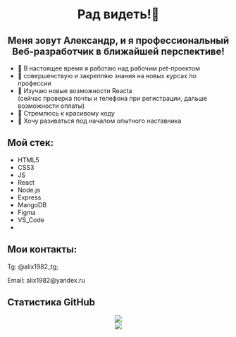 <h1 align="center"> Рад видеть!👋</h1>
<h2 align="center"> Меня зовут Александр, и я профессиональный Веб-разработчик в ближайшей перспективе!</h2>
<ul>
  <li>🔭 В настоящее время я работаю над рабочим pet-проектом</li>
  <li>👯 совершенствую и закрепляю знания на новых курсах по профессии</li>
  <li>🌱 Изучаю новые возможности Reacta <br>(сейчас проверка почты и телефона при регистрации, дальше возможности оплаты)</li>
  <li>🤔 Стремлюсь к красивому коду</li>
  <li>💬 Хочу разиваться под началом опытного наставника</li>

<!-- - 📫 How to reach me: ...
- 😄 Pronouns: ...
- ⚡ Fun fact: ... -->
</ul>
<h2> Мой стек:</h2>
<ul>
  <li>HTML5</li>
  <li>CSS3</li>
  <li>JS</li>
  <li>React</li>
  <li>Node.js</li>
  <li>Express</li>
  <li>MangoDB</li>
  <li>Figma</li>
  <li>VS_Code</li>
  <li></li>
</ul>

<h2>Мои контакты:</h2>
<p>Tg: @alix1982_tg;</p>
<p>Email: alix1982@yandex.ru</p>

<h2>Статистика GitHub</h2>
<div align="center">
  <img src="https://github-readme-stats.vercel.app/api/top-langs/?username=alix1982&layout=compact)](https://github.com/alix1982/github-readme-stats">
</div>
<div align="center">
  <img src="https://komarev.com/ghpvc/?username=alix1982">
</div>
